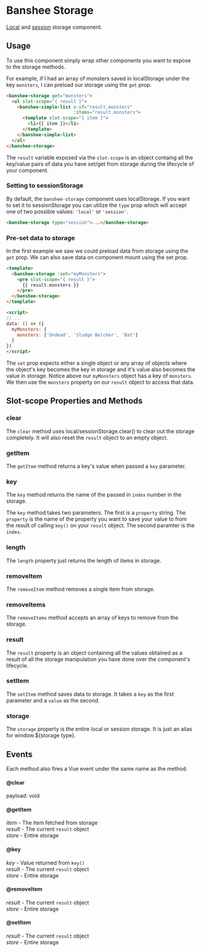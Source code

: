 # Banshee Storage

[Local](https://developer.mozilla.org/en-US/docs/Web/API/Window/localStorage) and [session](https://developer.mozilla.org/en-US/docs/Web/API/Window/sessionStorage) storage component.

## Usage

To use this component simply wrap other components you want to expose to the storage methods.

For example, if I had an array of monsters saved in localStorage under the key `monsters`, I can preload our storage using the `get` prop.

```html
<banshee-storage get="monsters">
  <ul slot-scope="{ result }">
    <banshee-simple-list v-if="result.monsters"
                         :items="result.monsters">
      <template slot-scope="{ item }">
        <li>{{ item }}</li>
      </template>
    </banshee-simple-list>
  </ul>
</banshee-storage>
```

The `result` variable exposed via the `slot-scope` is an object containg all the key/value pairs of data you have set/get from storage during the lifecycle of your component.

### Setting to sessionStorage

By default, the `banshee-storage` component uses localStorage.  If you want to set it to sessionStorage you can utilize the `type` prop which will accept one of two possible values: `'local'` or `'session'`.

```html
<banshee-storage type="session">...</banshee-storage>
```

### Pre-set data to storage

In the first example we saw we could preload data from storage using the `get` prop.  We can also save data on component mount using the set prop.

```html
<template>
  <banshee-storage :set="myMonsters">
    <pre slot-scope="{ result }">
      {{ result.monsters }}
    </pre>
  </banshee-storage>
</template>

<script>
// ...
data: () => ({
  myMonsters: {
    monsters: ['Undead', 'Sludge Belcher', 'Bat']
  }
})
</script>
```

The `set` prop expects either a single object or any array of objects where the object's key becomes the key in storage and it's value also becomes the value in storage.  Notice above our `myMonsters` object has a key of `monsters`.  We then use the `monsters` property on our `result` object to access that data.

## Slot-scope Properties and Methods

### clear

The `clear` method uses local/sessionStorage.clear() to clear out the storage completely.  It will also reset the `result` object to an empty object.

### getItem

The `getItem` method returns a key's value when passed a `key` parameter.

### key

The `key` method returns the name of the passed in `index` number in the storage.

The `key` method takes two parameters.  The first is a `property` string.  The `property` is the name of the property you want to save your value to from the result of calling `key()` on your `result` object.  The second paramter is the `index`.

### length

The `length` property just returns the length of items in storage.

### removeItem

The `removeItem` method removes a single item from storage.

### removeItems

The `removeItems` method accepts an array of keys to remove from the storage.

### result

The `result` property is an object containing all the values obtained as a result of all the storage manipulation you have done over the component's lifecycle.

### setItem

The `setItem` method saves data to storage.  It takes a `key` as the first parameter and a `value` as the second.

### storage

The `storage` property is the entire local or session storage.  It is just an alias for window.${storage type}.

## Events

Each method also fires a Vue event under the same name as the method.

#### @clear
payload: void

#### @getItem
_item_ - The item fetched from storage   
_result_ - The current `result` object   
_store_ - Entire storage

#### @key
_key_  - Value returned from `key()`   
_result_ - The current `result` object   
_store_ - Entire storage   

#### @removeItem
_result_ - The current `result` object   
_store_ - Entire storage

#### @setItem
_result_ - The current `result` object   
_store_ - Entire storage

